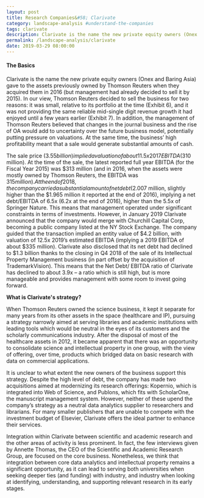 ```yaml
---
layout: post
title: Research Companies&#58; Clarivate
category: landscape-analysis #understand-the-companies
tags: clarivate
description: Clarivate is the name the new private equity owners (Onex and Baring Asia) gave to the assets previously owned by Thomson Reuters when they acquired them in 2016 (but management had already decided to sell it by 2015).
permalink: /landscape-analysis/clarivate
date: 2019-03-29 08:00:00
---
```


#### The Basics

Clarivate is the name the new private equity owners (Onex and Baring Asia) gave to the assets previously owned by Thomson Reuters when they acquired them in 2016 (but management had already decided to sell it by 2015). In our view, Thomson Reuters decided to sell the business for two reasons: it was small, relative to its portfolio at the time (Exhibit 6), and it was not providing the same reliable mid-single digit revenue growth it had enjoyed until a few years earlier (Exhibit 7). In addition, the management of Thomson Reuters believed that changes in the journal business and the rise of OA would add to uncertainty over the future business model, potentially putting pressure on valuations. At the same time, the business’ high profitability meant that a sale would generate substantial amounts of cash.

The sale price ($3.55 billion) implied a valuation of about 11.5x 2017 EBITDA ($310 million). At the time of the sale, the latest reported full year EBITDA (for the Fiscal Year 2015) was $313 million (and in 2016, when the assets were mostly owned by Thomson Reuters, the EBITDA was $315 million). At the end of 2018, the company carried a substantial amount of net debt ($2.007 million, slightly higher than the $1.965 million it reported at the end of 2016), implying a net debt/EBITDA of 6.5x (6.2x at the end of 2016), higher than the 5.5x of Springer Nature. This means that management operated under significant constraints in terms of investments. However, in January 2019 Clarivate announced that the company would merge with Churchill Capital Corp, becoming a public company listed at the NY Stock Exchange. The company guided that the transaction implied an entity value of $4.2 billion, with valuation of 12.5x 2019’s estimated EBITDA (implying a 2019 EBITDA of about $335 million). Clarivate also disclosed that its net debt had declined to $1.3 billion thanks to the closing in Q4 2018 of the sale of its Intellectual Property Management business (in part offset by the acquisition of TrademarkVision). This means that the Net Debt/ EBITDA ratio of Clarivate has declined to about 3.9x – a ratio which is still high, but is more manageable and provides management with some room to invest going forward.

**What is Clarivate's strategy?**

When Thomson Reuters owned the science business, it kept it separate for many years from its other assets in the space (healthcare and IP), pursuing a strategy narrowly aimed at serving libraries and academic institutions with leading tools which would be neutral in the eyes of its customers and the scholarly communications industry. After the disposal of most of the healthcare assets in 2012, it became apparent that there was an opportunity to consolidate science and intellectual property in one group, with the view of offering, over time, products which bridged data on basic research with data on commercial applications.


It is unclear to what extent the new owners of the business support this strategy. Despite the high level of debt, the company has made two acquisitions aimed at modernizing its research offerings: Kopernio, which is integrated into Web of Science, and Publons, which fits with ScholarOne, the manuscript management system. However, neither of these upend the company’s strategy as a neutral data analytics supplier to researchers and librarians. For many smaller publishers that are unable to compete with the investment budget of Elsevier, Clarivate offers the ideal partner to enhance their services.

Integration within Clarivate between scientific and academic research and the other areas of activity is less prominent. In fact, the few interviews given by Annette Thomas, the CEO of the Scientific and Academic Research Group, are focused on the core business. Nonetheless, we think that integration between core data analytics and intellectual property remains a significant opportunity, as it can lead to serving both universities when seeking deeper ties (and funding) with industry, and industry when looking at identifying, understanding, and supporting relevant research in its early stages.
